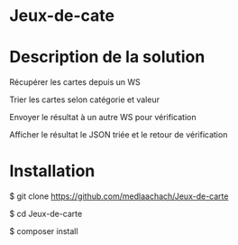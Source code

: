 # Jeux-de-cate

# Description de la solution

Récupérer les cartes depuis un WS

Trier les cartes selon catégorie et valeur

Envoyer le résultat à un autre WS pour vérification

Afficher le résultat le JSON triée et le retour de vérification

# Installation

$ git clone https://github.com/medlaachach/Jeux-de-carte

$ cd Jeux-de-carte

$ composer install

